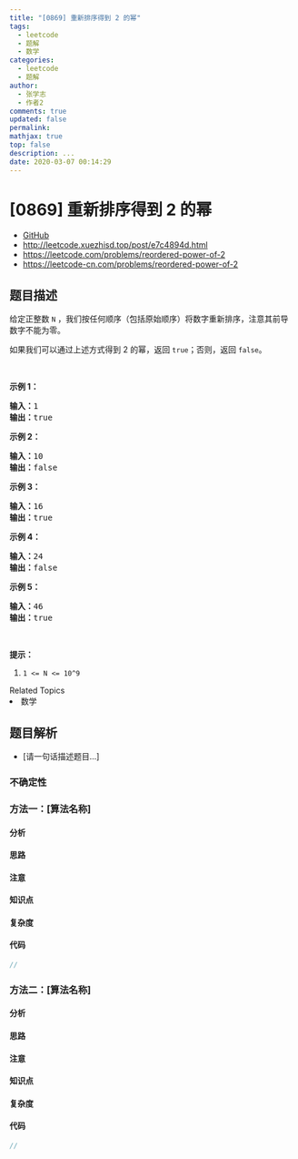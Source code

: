 ```yaml
---
title: "[0869] 重新排序得到 2 的幂"
tags:
  - leetcode
  - 题解
  - 数学
categories:
  - leetcode
  - 题解
author:
  - 张学志
  - 作者2
comments: true
updated: false
permalink:
mathjax: true
top: false
description: ...
date: 2020-03-07 00:14:29
---
```



# [0869] 重新排序得到 2 的幂
* [GitHub](https://github.com/algoboy101/LeetCodeCrowdsource/tree/master/_posts/QA/%5B0869%5D%20%E9%87%8D%E6%96%B0%E6%8E%92%E5%BA%8F%E5%BE%97%E5%88%B0%202%20%E7%9A%84%E5%B9%82.md)
* http://leetcode.xuezhisd.top/post/e7c4894d.html
* https://leetcode.com/problems/reordered-power-of-2
* https://leetcode-cn.com/problems/reordered-power-of-2


## 题目描述

<p>给定正整数 <code>N</code>&nbsp;，我们按任何顺序（包括原始顺序）将数字重新排序，注意其前导数字不能为零。</p>

<p>如果我们可以通过上述方式得到&nbsp;2 的幂，返回 <code>true</code>；否则，返回 <code>false</code>。</p>

<p>&nbsp;</p>

<ol>
</ol>

<p><strong>示例 1：</strong></p>

<pre><strong>输入：</strong>1
<strong>输出：</strong>true
</pre>

<p><strong>示例 2：</strong></p>

<pre><strong>输入：</strong>10
<strong>输出：</strong>false
</pre>

<p><strong>示例 3：</strong></p>

<pre><strong>输入：</strong>16
<strong>输出：</strong>true
</pre>

<p><strong>示例 4：</strong></p>

<pre><strong>输入：</strong>24
<strong>输出：</strong>false
</pre>

<p><strong>示例 5：</strong></p>

<pre><strong>输入：</strong>46
<strong>输出：</strong>true
</pre>

<p>&nbsp;</p>

<p><strong>提示：</strong></p>

<ol>
	<li><code>1 &lt;= N &lt;= 10^9</code></li>
</ol>
<div><div>Related Topics</div><div><li>数学</li></div></div>


## 题目解析
* [请一句话描述题目...]

### 不确定性


### 方法一：[算法名称]

#### 分析

#### 思路

#### 注意

#### 知识点

#### 复杂度

#### 代码

```cpp
//
```


### 方法二：[算法名称]

#### 分析

#### 思路

#### 注意

#### 知识点

#### 复杂度

#### 代码

```cpp
//
```


